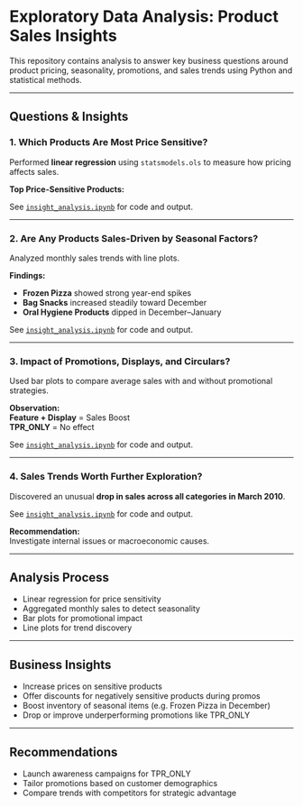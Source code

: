 # Exploratory Data Analysis: Product Sales Insights

This repository contains analysis to answer key business questions around product pricing, seasonality, promotions, and sales trends using Python and statistical methods.

---

## Questions & Insights

### 1. Which Products Are Most Price Sensitive?

Performed **linear regression** using `statsmodels.ols` to measure how pricing affects sales.

**Top Price-Sensitive Products:**

See [`insight_analysis.ipynb`](ExploratoryAnalytics.ipynb) for code and output.

---

### 2. Are Any Products Sales-Driven by Seasonal Factors?

Analyzed monthly sales trends with line plots.

**Findings:**
- **Frozen Pizza** showed strong year-end spikes
- **Bag Snacks** increased steadily toward December
- **Oral Hygiene Products** dipped in December–January

See [`insight_analysis.ipynb`](ExploratoryAnalytics.ipynb) for code and output.

---

### 3. Impact of Promotions, Displays, and Circulars?

Used bar plots to compare average sales with and without promotional strategies.

**Observation:**  
**Feature + Display** = Sales Boost  
**TPR_ONLY** = No effect

See [`insight_analysis.ipynb`](ExploratoryAnalytics.ipynb) for code and output.

---

### 4. Sales Trends Worth Further Exploration?

Discovered an unusual **drop in sales across all categories in March 2010**.

See [`insight_analysis.ipynb`](ExploratoryAnalytics.ipynb) for code and output.

**Recommendation:**  
Investigate internal issues or macroeconomic causes.

---

## Analysis Process

- Linear regression for price sensitivity
- Aggregated monthly sales to detect seasonality
- Bar plots for promotional impact
- Line plots for trend discovery

---

## Business Insights

- Increase prices on sensitive products
- Offer discounts for negatively sensitive products during promos
- Boost inventory of seasonal items (e.g. Frozen Pizza in December)
- Drop or improve underperforming promotions like TPR_ONLY

---

## Recommendations

- Launch awareness campaigns for TPR_ONLY
- Tailor promotions based on customer demographics
- Compare trends with competitors for strategic advantage



